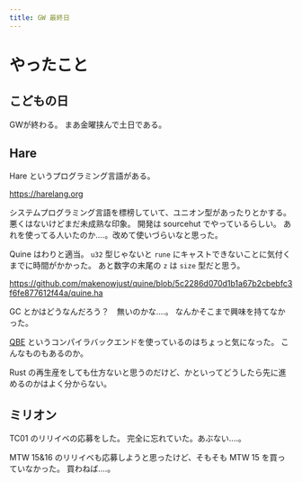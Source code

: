 ```yaml
---
title: GW 最終日
---
```


# やったこと

## こどもの日

GWが終わる。
まあ金曜挟んで土日である。

## Hare

Hare というプログラミング言語がある。

<https://harelang.org>

システムプログラミング言語を標榜していて、ユニオン型があったりとかする。
悪くはないけどまだ未成熟な印象。
開発は sourcehut でやっているらしい。
あれを使ってる人いたのか‥‥。改めて使いづらいなと思った。

Quine はわりと適当。
`u32` 型じゃないと `rune` にキャストできないことに気付くまでに時間がかかった。
あと数字の末尾の `z` は `size` 型だと思う。

<https://github.com/makenowjust/quine/blob/5c2286d070d1b1a67b2cbebfc3f6fe877612f44a/quine.ha>

GC とかはどうなんだろう？　無いのかな‥‥。
なんかそこまで興味を持てなかった。

[QBE](https://c9x.me/compile/) というコンパイラバックエンドを使っているのはちょっと気になった。
こんなものもあるのか。

Rust の再生産をしても仕方ないと思うのだけど、かといってどうしたら先に進めるのかはよく分からない。

## ミリオン

TC01 のリリイベの応募をした。
完全に忘れていた。あぶない‥‥。

MTW 15&16 のリリイベも応募しようと思ったけど、そもそも MTW 15 を買っていなかった。
買わねば‥‥。
